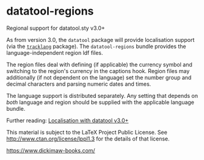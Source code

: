 # datatool-regions
Regional support for datatool.sty v3.0+

As from version 3.0, the `datatool` package will provide
localisation support (via the [`tracklang`](https://ctan.org/pkg/tracklang) package).
The `datatool-regions` bundle provides the language-independent
region ldf files.

The region files deal with defining (if applicable) the currency
symbol and switching to the region's currency in the captions hook.
Region files may additionally (if not dependent on the language) set
the number group and decimal characters and parsing numeric dates
and times.

The language support is distributed separately. Any setting that
depends on _both_ language and region should be supplied with the
applicable language bundle.

Further reading: [Localisation with datatool v3.0+](https://www.dickimaw-books.com/latex/tracklang/datatool-locale.shtml)

This material is subject to the LaTeX Project Public License.
See http://www.ctan.org/license/lppl1.3 for the details of that license.

https://www.dickimaw-books.com/
